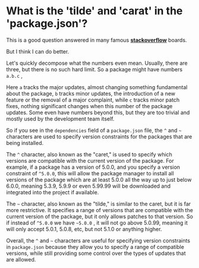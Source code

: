 # What is the 'tilde' and 'carat' in the 'package.json'?

This is a good question answered in many famous [**stackoverflow**](https://stackoverflow.com/questions/22343224/whats-the-difference-between-tilde-and-caret-in-package-json) boards.

But I think I can do better.

Let's quickly decompose what the numbers even mean. Usually, there are three, but there is no such hard limit. So a package might have numbers `a.b.c` ,

Here `a` tracks the major updates, almost changing something fundamental about the package, `b` tracks minor updates, the introduction of a new feature or the removal of a major complaint, while `c` tracks minor patch fixes, nothing significant changes when this number of the package updates. Some even have numbers beyond this, but they are too trivial and mostly used by the development team itself.

So if you see in the `dependencies` field of a `package.json` file, the `^` and `~` characters are used to specify version constraints for the packages that are being installed.

The `^` character, also known as the "caret," is used to specify which versions are compatible with the current version of the package. For example, if a package has a version of 5.0.0, and you specify a version constraint of `^5.0.0`, this will allow the package manager to install all versions of the package which are at least 5.0.0 all the way up to just below 6.0.0, meaning 5.3.9, 5.9.9 or even 5.99.99 will be downloaded and integrated into the project if available.

The `~` character, also known as the "tilde," is similar to the caret, but it is far more restrictive. It specifies a range of versions that are compatible with the current version of the package, but it only allows patches to that version. So if instead of `^5.0.0` we have `~5.0.0` , it will not go above 5.0.99, meaning it will only accept 5.0.1, 5.0.8, etc, but not 5.1.0 or anything higher.

Overall, the `^` and `~` characters are useful for specifying version constraints in `package.json` because they allow you to specify a range of compatible versions, while still providing some control over the types of updates that are allowed.